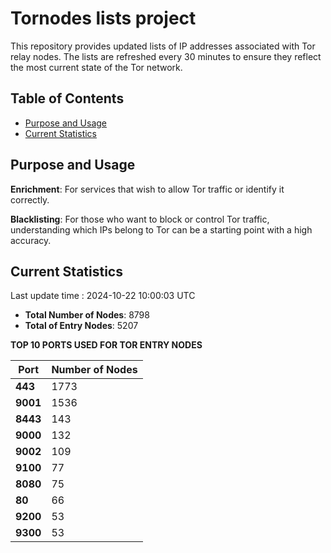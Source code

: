 # Tornodes lists project

This repository provides updated lists of IP addresses associated with Tor relay nodes. The lists are refreshed every 30 minutes to ensure they reflect the most current state of the Tor network.

## Table of Contents

- [Purpose and Usage](#purpose-and-usage)
- [Current Statistics](#current-statistics)


## Purpose and Usage

**Enrichment**: For services that wish to allow Tor traffic or identify it correctly.

**Blacklisting**: For those who want to block or control Tor traffic, understanding which IPs belong to Tor can be a starting point with a high accuracy.

## Current Statistics

Last update time : 2024-10-22 10:00:03 UTC

- **Total Number of Nodes**: 8798
- **Total of Entry Nodes**: 5207

**TOP 10 PORTS USED FOR TOR ENTRY NODES**

| **Port** | **Number of Nodes** |
|------|-----------------|
| **443**   | 1773  |
| **9001**   | 1536  |
| **8443**   | 143  |
| **9000**   | 132  |
| **9002**   | 109  |
| **9100**   | 77  |
| **8080**   | 75  |
| **80**   | 66  |
| **9200**   | 53  |
| **9300**   | 53  |

